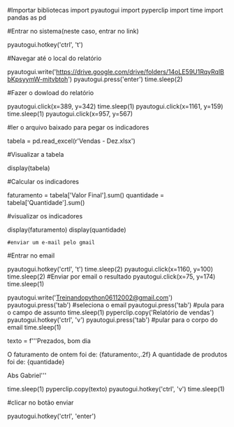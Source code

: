   #Importar bibliotecas
import pyautogui
import pyperclip
import time
import pandas as pd


  #Entrar no sistema(neste caso, entrar no link)
  
pyautogui.hotkey('ctrl', 't')


  #Navegar até o local do relatório 
  
pyautogui.write('https://drive.google.com/drive/folders/14oLE59U1RqyRqlBbKpsyymW-mitvbtoh')
pyautogui.press('enter')
time.sleep(2)

  #Fazer o dowload do relatório
  
pyautogui.click(x=389, y=342)
time.sleep(1)
pyautogui.click(x=1161, y=159)
time.sleep(1)
pyautogui.click(x=957, y=567)

  #ler o arquivo baixado para pegar os indicadores
  
tabela = pd.read_excel(r'Vendas - Dez.xlsx')

#Visualizar a tabela

display(tabela)

  #Calcular os indicadores
  
faturamento = tabela['Valor Final'].sum()
quantidade = tabela['Quantidade'].sum()

  #visualizar os indicadores
  
display(faturamento)
display(quantidade)

    #enviar um e-mail pelo gmail
    
  #Entrar no email
  
pyautogui.hotkey('crtl', 't')
time.sleep(2)
pyautogui.click(x=1160, y=100)
time.sleep(2)
  #Enviar por email o resultado
pyautogui.click(x=75, y=174)
time.sleep(1)

pyautogui.write('Treinandopython06112002@gmail.com')
pyautogui.press('tab') #seleciona o email
pyautogui.press('tab') #pula para o campo de assunto
time.sleep(1)
pyperclip.copy('Relatório de vendas')
pyautogui.hotkey('ctrl', 'v')
pyautogui.press('tab') #pular para o corpo do email
time.sleep(1)

texto = f'''Prezados, bom dia


O faturamento de ontem foi de: {faturamento:,.2f}
A quantidade de produtos foi de: {quantidade}

Abs
Gabriel'''

time.sleep(1)
pyperclip.copy(texto)
pyautogui.hotkey('ctrl', 'v')
time.sleep(1)

  #clicar no botão enviar
  
pyautogui.hotkey('ctrl', 'enter')

